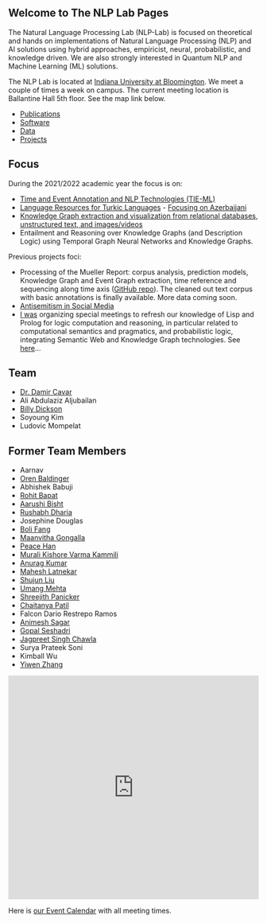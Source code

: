 ## Welcome to The NLP Lab Pages

The Natural Language Processing Lab (NLP-Lab) is focused on theoretical and hands on implementations of Natural Language Processing (NLP) and AI solutions using hybrid approaches, empiricist, neural, probabilistic, and knowledge driven. We are also strongly interested in Quantum NLP and Machine Learning (ML) solutions.


The NLP Lab is located at [Indiana University at Bloomington](https://indiana.edu/). We meet a couple of times a week on campus. The current meeting location is Ballantine Hall 5th floor. See the map link below.

- [Publications](/publications)
- [Software](/software)
- [Data](/data)
- [Projects](/projects)


## Focus

During the 2021/2022 academic year the focus is on:

- [Time and Event Annotation and NLP Technologies (TIE-ML)](/timeevents)
- [Language Resources for Turkic Languages](/turkic) - [Focusing on Azerbaijani](/turkic)
- [Knowledge Graph extraction and visualization from relational databases, unstructured text, and images/videos](/kgextraction)
- Entailment and Reasoning over Knowledge Graphs (and Description Logic) using Temporal Graph Neural Networks and Knowledge Graphs.

Previous projects foci:

- Processing of the Mueller Report: corpus analysis, prediction models, Knowledge Graph and Event Graph extraction, time reference and sequencing along time axis ([GitHub repo](https://github.com/SemiringInc/Mueller-Report-Corpus)). The cleaned out text corpus with basic annotations is finally available. More data coming soon.
- [Antisemitism in Social Media](/antisemitism)
- [I was](https://www.linkedin.com/in/damircavar/) organizing special meetings to refresh our knowledge of Lisp and Prolog for logic computation and reasoning, in particular related to computational semantics and pragmatics, and probabilistic logic, integrating Semantic Web and Knowledge Graph technologies. See [here](http://damir.cavar.me/2020-01-23-Knowledge_Representation_and_Reasoning_for_AI_using_Lisp_Prolog)...


## Team

- [Dr. Damir Cavar](https://www.linkedin.com/in/damircavar/)
- Ali Abdulaziz Aljubailan
- [Billy Dickson](https://www.linkedin.com/in/billy-dickson/)
- Soyoung Kim
- Ludovic Mompelat


## Former Team Members

- Aarnav  
- [Oren Baldinger](https://github.com/orenbaldinger)  
- Abhishek Babuji  
- [Rohit Bapat](https://github.com/rohitbapat/)
- [Aarushi Bisht](https://github.com/aarushiibisht)
- [Rushabh Dharia](https://github.com/rushabhdharia)
- Josephine Douglas
- [Boli Fang](https://github.com/blf11139)
- [Maanvitha Gongalla](https://github.com/maanvithag)
- [Peace Han](https://github.com/P-eaceHan)
- [Murali Kishore Varma Kammili](https://github.com/mkvk)
- [Anurag Kumar](https://github.com/anuragkumar95)
- [Mahesh Latnekar](https://github.com/mrlatnek)
- [Shujun Liu](https://github.com/liu-shuj/)
- [Umang Mehta](https://umangrmehta.github.io/)
- [Shreejith Panicker](https://skpanick.github.io/)
- [Chaitanya Patil](https://github.com/Chaitz333)
- Falcon Dario Restrepo Ramos
- [Animesh Sagar](https://github.com/animeshsagar)
- [Gopal Seshadri](https://github.com/GopalSeshadri)
- [Jagpreet Singh Chawla](https://github.com/jagpreetschawla)
- Surya Prateek Soni
- Kimball Wu
- [Yiwen Zhang](https://github.com/yiwenzh29)  


<iframe src="https://map.concept3d.com/?id=951#!m/241411" width="100%" height="450" frameBorder="0" scrolling="no" border="0" style="border:0px solid #fff; margin:0; padding:0;"></iframe>


Here is [our Event Calendar](https://calendar.google.com/calendar/embed?src=3h9o18o7i82tjmmt5q2j3qgkj8%40group.calendar.google.com&ctz=America%2FNew_York) with all meeting times.
